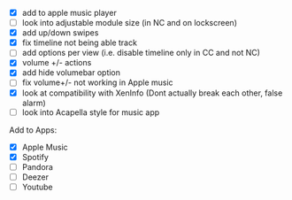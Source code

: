 - [X] add to apple music player
- [ ] look into adjustable module size (in NC and on lockscreen)
- [X] add up/down swipes
- [X] fix timeline not being able track
- [ ] add options per view (i.e. disable timeline only in CC and not NC)
- [X] volume +/- actions
- [X] add hide volumebar option
- [ ] fix volume+/- not working in Apple music
- [X] look at compatibility with XenInfo (Dont actually break each other, false alarm)
- [ ] look into Acapella style for music app

Add to Apps:
- [X] Apple Music
- [X] Spotify
- [ ] Pandora
- [ ] Deezer
- [ ] Youtube
